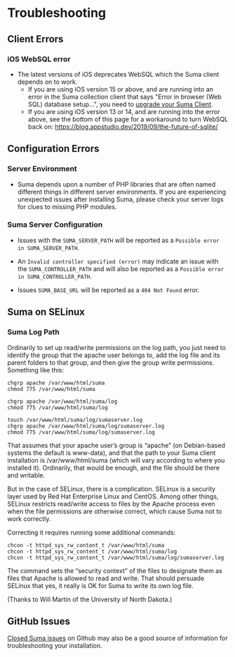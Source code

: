 # Troubleshooting

## Client Errors

### iOS WebSQL error

* The latest versions of iOS deprecates WebSQL which the Suma client depends on to
  work.
    * If you are using iOS version 15 or above, and are running into an error in the Suma collection client that says "Error in browser (Web SQL) database setup...", you need to [upgrade your Suma Client](upgrade_client.md).
    * If you are using iOS version 13 or 14, and are running into the error above, see the bottom of this page for a workaround to turn WebSQL back on: <https://blog.appstudio.dev/2019/09/the-future-of-sqlite/>

## Configuration Errors

### Server Environment
* Suma depends upon a number of PHP libraries that are often named different things in different server environments. If you are experiencing unexpected issues after installing Suma, please check your server logs for clues to missing PHP modules.

### Suma Server Configuration
* Issues with the `SUMA_SERVER_PATH` will be reported as a `Possible error in SUMA_SERVER_PATH`.

* An `Invalid controller specified (error)` may indicate an issue with the `SUMA_CONTROLLER_PATH` and will also be reported as a `Possible error in SUMA_CONTROLLER_PATH`.

* Issues `SUMA_BASE_URL` will be reported as a `404 Not Found` error.

## Suma on SELinux

### Suma Log Path

Ordinarily to set up read/write permissions on the log path, you just need to identify the group that the apache user belongs to, add the log file and its parent folders to that group, and then give the group write permissions. Something like this:

```
chgrp apache /var/www/html/suma
chmod 775 /var/www/html/suma
```

```
chgrp apache /var/www/html/suma/log
chmod 775 /var/www/html/suma/log
```

```
touch /var/www/html/suma/log/sumaserver.log
chgrp apache /var/www/html/suma/log/sumaserver.log
chmod 775 /var/www/html/suma/log/sumaserver.log
```

That assumes that your apache user’s group is “apache” (on Debian-based systems the default is www-data), and that the path to your Suma client installation is /var/www/html/suma (which will vary according to where you installed it). Ordinarily, that would be enough, and the file should be there and writable.

But in the case of SELinux, there is a complication. SELinux is a security layer used by Red Hat Enterprise Linux and CentOS. Among other things, SELinux restricts read/write access to files by the Apache process even when the file permissions are otherwise correct, which cause Suma not to work correctly.

Correcting it requires running some additional commands:

```
chcon -t httpd_sys_rw_content_t /var/www/html/suma
chcon -t httpd_sys_rw_content_t /var/www/html/suma/log
chcon -t httpd_sys_rw_content_t /var/www/html/suma/log/sumaserver.log
```

The command sets the “security context” of the files to designate them as files that Apache is allowed to read and write. That should persuade SELinux that yes, it really is OK for Suma to write its own log file.

(Thanks to Will Martin of the University of North Dakota.)

## GitHub Issues

[Closed Suma issues](https://github.com/suma-project/Suma/issues) on Github may also be a good source of information for troubleshooting your installation.
